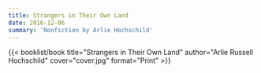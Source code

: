 ```yaml
---
title: Strangers in Their Own Land
date: 2016-12-06
summary: 'Nonfiction by Arlie Hochschild'
---
```


{{< booklist/book
title="Strangers in Their Own Land"
author="Arlie Russell Hochschild"
cover="cover.jpg"
format="Print" >}}
